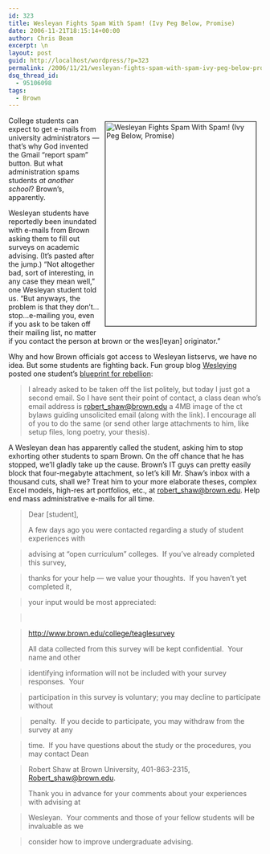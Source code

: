 ```yaml
---
id: 323
title: Wesleyan Fights Spam With Spam! (Ivy Peg Below, Promise)
date: 2006-11-21T18:15:14+00:00
author: Chris Beam
excerpt: \n
layout: post
guid: http://localhost/wordpress/?p=323
permalink: /2006/11/21/wesleyan-fights-spam-with-spam-ivy-peg-below-promise/
dsq_thread_id:
  - 95106098
tags:
  - Brown
---
```

<img height="407" hspace="10" src="http://www.ivygateblog.com/wp-content/uploads/2006/11/perfectstorm.jpg" width="300" align="right" vspace="10" border="1" alt="Wesleyan Fights Spam With Spam! (Ivy Peg Below, Promise)" />College students can expect to get e-mails from university administrators &#8212; that&#8217;s why God invented the Gmail &#8220;report spam&#8221; button. But what administration spams students _at another school_? Brown&#8217;s, apparently.

Wesleyan students have reportedly been inundated with e-mails from Brown asking them to fill out surveys on academic advising. (It&#8217;s pasted after the jump.) &#8220;Not altogether bad, sort of interesting, in any case they mean well,&#8221; one Wesleyan student told us. &#8220;But anyways, the problem is that they don&#8217;t&#8230;stop&#8230;e-mailing you, even if you ask to be taken off their mailing list, no matter if you contact the person at <span class="st">brown</span> or the wes[leyan] originator.&#8221;

Why and how Brown officials got access to Wesleyan listservs, we have no idea. But some students are fighting back. Fun group blog [Wesleying](http://wesleying.blogspot.com/) posted one student&#8217;s [blueprint for rebellion](http://wesleying.blogspot.com/2006/11/go-away-brown.html):

> I already asked to be taken off the list politely, but today I just got a second email. So I have sent their point of contact, a class dean who&#8217;s email address is robert_shaw@brown.edu a 4MB image of the ct bylaws guiding unsolicited email (along with the link). I encourage all of you to do the same (or send other large attachments to him, like setup files, long poetry, your thesis).

A Wesleyan dean has apparently called the student, asking him to stop exhorting other students to spam Brown. On the off chance that he has stopped, we&#8217;ll gladly take up the cause. Brown&#8217;s IT guys can pretty easily block that four-megabyte attachment, so let&#8217;s kill Mr. Shaw&#8217;s inbox with a thousand cuts, shall we? Treat him to your more elaborate theses, complex Excel models, high-res art portfolios, etc., at&nbsp;<robert_shaw@brown.edu>.&nbsp;Help end mass administrative e-mails for all&nbsp;time.

<!--more-->

> Dear [student],
> 
> A few days ago you were contacted regarding a study of student experiences with
  
> advising at &#8220;open curriculum&#8221; colleges.&nbsp;&nbsp;If you&#8217;ve already completed this survey,
  
> thanks for your help &#8212; we value your thoughts.&nbsp;&nbsp;If you haven&#8217;t yet completed it,
  
> your input would be most appreciated:
  
> &nbsp;&nbsp;
  
> <a onclick="return top.js.OpenExtLink(window,event,this)" href="http://www.brown.edu/college/teaglesurvey" target="_blank">http://www.brown.edu/college/teaglesurvey</a>
> 
> All data collected from this survey will be kept confidential.&nbsp;&nbsp;Your name and other
  
> identifying information will not be included with your survey responses.&nbsp;&nbsp;Your
  
> participation in this survey is voluntary; you may decline to participate without
  
> &nbsp;penalty.&nbsp;&nbsp;If you decide to participate, you may withdraw from the survey at any
  
> time.&nbsp;&nbsp;If you have questions about the study or the procedures, you may contact Dean
  
> Robert Shaw at Brown University, 401-863-2315, <a onclick="return top.js.OpenExtLink(window,event,this)" href="mailto:Robert_shaw@brown.edu" target="_blank">Robert_shaw@brown.edu</a>.
> 
> Thank you in advance for your comments about your experiences with advising at
  
> Wesleyan.&nbsp;&nbsp;Your comments and those of your fellow students will be invaluable as we
  
> consider how to improve undergraduate advising.